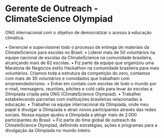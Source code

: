 # Gerente de Outreach - ClimateScience Olympiad

ONG internacional com o objetivo de democratizar o acesso à educação climática.

• Gerenciei e supervisionei todo o processo de entrega de materiais da ClimateScience para escolas no Brasil.
• Liderei mais de 50 voluntários na equipe nacional de escolas da ClimateScience na comunidade brasileira, alcançando mais de 62 escolas.
• Fiz parte da equipe que organizou uma Maratona de Negócios estilo Hackathon na comunidade brasileira para mais voluntários. Criamos toda a estrutura da competição do zero, contamos com mais de 30 voluntários e convidados que trabalham com empreendedorismo.
• Entrei em contato com escolas de todo o mundo por e-mail, mensagens, reuniões, pitches e cold calls para levar às escolas a Olimpíada criada pela ONG (ClimateScience Olympiad).
• Trabalhei estabelecendo parcerias com instituições brasileiras relacionadas à educação.
• Trabalhei na equipe internacional da Olimpíada, onde meu papel é divulgar a Olimpíada e atrair novos participantes através das redes sociais. Nossa equipe ajudou a Olimpíada a atingir mais de 2.000 participantes do Brasil.
• Fiz parte do time global de outreach da ClimateScience Olympiad, definindo estratégias, ações e programas para a divulgação da Olimpiada no mundo inteiro.